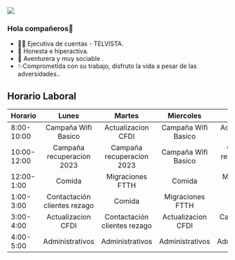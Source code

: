 ![](https://www.telvista.com/wp-content/uploads/2022/06/Logo-Telvista.png)


### Hola compañeros👋

- 👨🏫 Ejecutiva de cuentas - TELVISTA.
- 💜 Honesta e hiperactiva.
- 👋 Aventurera y muy sociable .
- ✨Comprometida con su trabajo, disfruto la vida a pesar de las adversidades..


## Horario Laboral

| Horario 	|Lunes                        |Martes                       |Miercoles                    |Jueves                       |Viernes                      |
|----------	|:---------------------------:|:---------------------------:|:---------------------------:|:---------------------------:|:---------------------------:|
|8:00-10:00 |Campaña Wifi Basico          |Actualizacion CFDI           |Campaña Wifi Basico          |Actualizacion CFDI           |Campaña Wifi Basico          |
|10:00-12:00|Campaña recuperacion 2023    |Campaña recuperacion 2023    |Campaña Wifi Basico          |Campaña recuperacion 2023    |Campaña recuperacion 2023    |
|12:00-1:00 |Comida                       |Migraciones FTTH             |Comida                       |Migraciones FTTH             |Comida                       | 
|1:00-3:00  |Contactación clientes rezago |Comida                       |Migraciones FTTH             |Comida                       |Migraciones FTTH             |
|3:00-4:00  |Actualizacion CFDI           |Contactación clientes rezago |Actualizacion CFDI           |Campaña Wifi Basico          |Actualizacion CFDI           |
|4:00-5:00  |Administrativos              |Administrativos              |Administrativos              |Administrativos              |Administrativos              |


<!--
**ErickaAlba/ErickaAlba** is a ✨ _special_ ✨ repository because its `README.md` (this file) appears on your GitHub profile.

Here are some ideas to get you started:

- 🔭 I’m currently working on ...
- 🌱 I’m currently learning ...
- 👯 I’m looking to collaborate on ...
- 🤔 I’m looking for help with ...
- 💬 Ask me about ...
- 📫 How to reach me: ...
- 😄 Pronouns: ...
- ⚡ Fun fact: ...
-->
